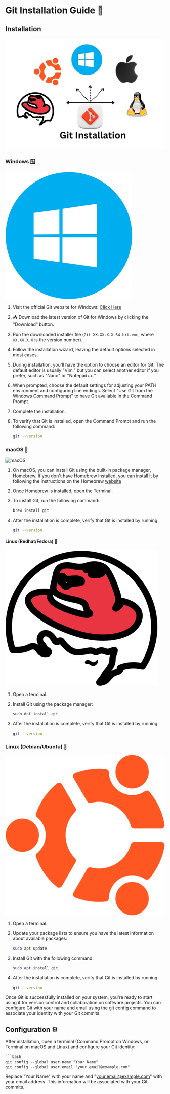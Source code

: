 # Git Installation Guide 🚀

## Installation

![Installation](./Assets/GitInstallation.jpg)
### Windows 🪟

![Windows](./Assets/Windows.png)

1. Visit the official Git website for Windows: [Click Here](https://gitforwindows.org/)

2. 📥 Download the latest version of Git for Windows by clicking the "Download" button.

3. Run the downloaded installer file (`Git-XX.XX.X.X-64-bit.exe`, where `XX.XX.X.X` is the version number).

4. Follow the installation wizard, leaving the default options selected in most cases.

5. During installation, you'll have the option to choose an editor for Git. The default editor is usually "Vim," but you can select another editor if you prefer, such as "Nano" or "Notepad++."

6. When prompted, choose the default settings for adjusting your PATH environment and configuring line endings. Select "Use Git from the Windows Command Prompt" to have Git available in the Command Prompt.

7. Complete the installation.

8. To verify that Git is installed, open the Command Prompt and run the following command:

   ```bash
   git --version
   

### macOS 🍏

![macOS](./Assets/macOs.png)

1. On macOS, you can install Git using the built-in package manager, Homebrew. If you don't have Homebrew installed, you can install it by following the instructions on the Homebrew [website](https://brew.sh/.)

2. Once Homebrew is installed, open the Terminal.

3. To install Git, run the following command:

   ```bash
   brew install git

   ```

4. After the installation is complete, verify that Git is installed by running:

   ```bash
   git --version
   ```

#### Linux (Redhat/Fedora) 🐧

![RedHat](./Assets/RedHat.png)

1. Open a terminal.

2. Install Git using the package manager:

   ```bash
   sudo dnf install git

   ```

3. After the installation is complete, verify that Git is installed by running:

   ```bash
   git --version
   ```

### Linux (Debian/Ubuntu) 🐧

![Ubuntu](./Assets/Ununtu.png)

1. Open a terminal.

2. Update your package lists to ensure you have the latest information about available packages:

   ```bash
   sudo apt update

   ```

3. Install Git with the following command:

   ```bash
   sudo apt install git

   ```

4. After the installation is complete, verify that Git is installed by running:

   ```bash
   git --version
   ```

Once Git is successfully installed on your system, you're ready to start using it for version control and collaboration on software projects. You can configure Git with your name and email using the git config command to associate your identity with your Git commits.

## Configuration ⚙️

After installation, open a terminal (Command Prompt on Windows, or Terminal on macOS and Linux) and configure your Git identity:
    
    ```bash
    git config --global user.name "Your Name"
    git config --global user.email "your.email@example.com"

Replace "Your Name" with your name and "your.email@example.com" with your email address. This information will be associated with your Git commits.

